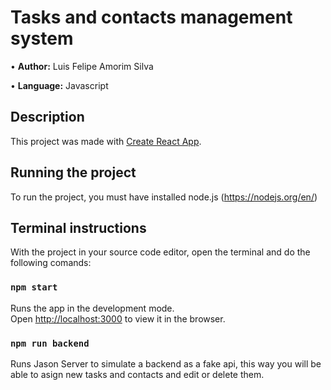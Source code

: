 <h1>Tasks and contacts management system</h1>
<p>&bull; <strong>Author:</strong> Luis Felipe Amorim Silva</p>
<p>&bull; <strong>Language:</strong> Javascript</p>

## Description
This project was made with [Create React App](https://create-react-app.dev/).


## Running the project

To run the project, you must have installed node.js (https://nodejs.org/en/)

## Terminal instructions

With the project in your source code editor, open the terminal and do the following comands:

### ```npm start```

Runs the app in the development mode.\
Open [http://localhost:3000](http://localhost:3000) to view it in the browser.

### ```npm run backend```

Runs Jason Server to simulate a backend as a fake api,
this way you will be able to asign new tasks and contacts and
edit or delete them.

